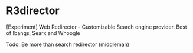 # R3director
[Experiment] Web Redirector - Customizable Search engine provider. Best of !bangs, Searx and Whoogle

Todo: Be more than search redirector (middleman)
